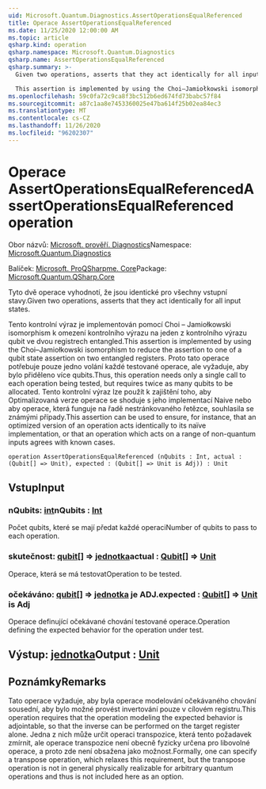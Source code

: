 ```yaml
---
uid: Microsoft.Quantum.Diagnostics.AssertOperationsEqualReferenced
title: Operace AssertOperationsEqualReferenced
ms.date: 11/25/2020 12:00:00 AM
ms.topic: article
qsharp.kind: operation
qsharp.namespace: Microsoft.Quantum.Diagnostics
qsharp.name: AssertOperationsEqualReferenced
qsharp.summary: >-
  Given two operations, asserts that they act identically for all input states.

  This assertion is implemented by using the Choi–Jamiołkowski isomorphism to reduce the assertion to one of a qubit state assertion on two entangled registers. Thus, this operation needs only a single call to each operation being tested, but requires twice as many qubits to be allocated. This assertion can be used to ensure, for instance, that an optimized version of an operation acts identically to its naïve implementation, or that an operation which acts on a range of non-quantum inputs agrees with known cases.
ms.openlocfilehash: 59c0fa72c9ca8f3bc512b6ed674fd73babc57f84
ms.sourcegitcommit: a87c1aa8e7453360025e47ba614f25b02ea84ec3
ms.translationtype: MT
ms.contentlocale: cs-CZ
ms.lasthandoff: 11/26/2020
ms.locfileid: "96202307"
---
```

# <a name="assertoperationsequalreferenced-operation"></a><span data-ttu-id="c45c4-102">Operace AssertOperationsEqualReferenced</span><span class="sxs-lookup"><span data-stu-id="c45c4-102">AssertOperationsEqualReferenced operation</span></span>

<span data-ttu-id="c45c4-103">Obor názvů: [Microsoft. prověří. Diagnostics](xref:Microsoft.Quantum.Diagnostics)</span><span class="sxs-lookup"><span data-stu-id="c45c4-103">Namespace: [Microsoft.Quantum.Diagnostics](xref:Microsoft.Quantum.Diagnostics)</span></span>

<span data-ttu-id="c45c4-104">Balíček: [Microsoft. ProQSharpme. Core](https://nuget.org/packages/Microsoft.Quantum.QSharp.Core)</span><span class="sxs-lookup"><span data-stu-id="c45c4-104">Package: [Microsoft.Quantum.QSharp.Core](https://nuget.org/packages/Microsoft.Quantum.QSharp.Core)</span></span>


<span data-ttu-id="c45c4-105">Tyto dvě operace vyhodnotí, že jsou identické pro všechny vstupní stavy.</span><span class="sxs-lookup"><span data-stu-id="c45c4-105">Given two operations, asserts that they act identically for all input states.</span></span>

<span data-ttu-id="c45c4-106">Tento kontrolní výraz je implementován pomocí Choi – Jamiołkowski isomorphism k omezení kontrolního výrazu na jeden z kontrolního výrazu qubit ve dvou registrech entangled.</span><span class="sxs-lookup"><span data-stu-id="c45c4-106">This assertion is implemented by using the Choi–Jamiołkowski isomorphism to reduce the assertion to one of a qubit state assertion on two entangled registers.</span></span>
<span data-ttu-id="c45c4-107">Proto tato operace potřebuje pouze jedno volání každé testované operace, ale vyžaduje, aby bylo přiděleno více qubits.</span><span class="sxs-lookup"><span data-stu-id="c45c4-107">Thus, this operation needs only a single call to each operation being tested, but requires twice as many qubits to be allocated.</span></span>
<span data-ttu-id="c45c4-108">Tento kontrolní výraz lze použít k zajištění toho, aby Optimalizovaná verze operace se shoduje s jeho implementací Naive nebo aby operace, která funguje na řadě nestránkovaného řetězce, souhlasila se známými případy.</span><span class="sxs-lookup"><span data-stu-id="c45c4-108">This assertion can be used to ensure, for instance, that an optimized version of an operation acts identically to its naïve implementation, or that an operation which acts on a range of non-quantum inputs agrees with known cases.</span></span>

```qsharp
operation AssertOperationsEqualReferenced (nQubits : Int, actual : (Qubit[] => Unit), expected : (Qubit[] => Unit is Adj)) : Unit
```


## <a name="input"></a><span data-ttu-id="c45c4-109">Vstup</span><span class="sxs-lookup"><span data-stu-id="c45c4-109">Input</span></span>

### <a name="nqubits--int"></a><span data-ttu-id="c45c4-110">nQubits: [int](xref:microsoft.quantum.lang-ref.int)</span><span class="sxs-lookup"><span data-stu-id="c45c4-110">nQubits : [Int](xref:microsoft.quantum.lang-ref.int)</span></span>

<span data-ttu-id="c45c4-111">Počet qubits, které se mají předat každé operaci</span><span class="sxs-lookup"><span data-stu-id="c45c4-111">Number of qubits to pass to each operation.</span></span>


### <a name="actual--qubit--unit"></a><span data-ttu-id="c45c4-112">skutečnost: [qubit](xref:microsoft.quantum.lang-ref.qubit)[] => [jednotka](xref:microsoft.quantum.lang-ref.unit)</span><span class="sxs-lookup"><span data-stu-id="c45c4-112">actual : [Qubit](xref:microsoft.quantum.lang-ref.qubit)[] => [Unit](xref:microsoft.quantum.lang-ref.unit)</span></span> 

<span data-ttu-id="c45c4-113">Operace, která se má testovat</span><span class="sxs-lookup"><span data-stu-id="c45c4-113">Operation to be tested.</span></span>


### <a name="expected--qubit--unit--is-adj"></a><span data-ttu-id="c45c4-114">očekáváno: [qubit](xref:microsoft.quantum.lang-ref.qubit)[] => [jednotka](xref:microsoft.quantum.lang-ref.unit)  je ADJ.</span><span class="sxs-lookup"><span data-stu-id="c45c4-114">expected : [Qubit](xref:microsoft.quantum.lang-ref.qubit)[] => [Unit](xref:microsoft.quantum.lang-ref.unit)  is Adj</span></span>

<span data-ttu-id="c45c4-115">Operace definující očekávané chování testované operace.</span><span class="sxs-lookup"><span data-stu-id="c45c4-115">Operation defining the expected behavior for the operation under test.</span></span>



## <a name="output--unit"></a><span data-ttu-id="c45c4-116">Výstup: [jednotka](xref:microsoft.quantum.lang-ref.unit)</span><span class="sxs-lookup"><span data-stu-id="c45c4-116">Output : [Unit](xref:microsoft.quantum.lang-ref.unit)</span></span>



## <a name="remarks"></a><span data-ttu-id="c45c4-117">Poznámky</span><span class="sxs-lookup"><span data-stu-id="c45c4-117">Remarks</span></span>

<span data-ttu-id="c45c4-118">Tato operace vyžaduje, aby byla operace modelování očekávaného chování sousední, aby bylo možné provést invertování pouze v cílovém registru.</span><span class="sxs-lookup"><span data-stu-id="c45c4-118">This operation requires that the operation modeling the expected behavior is adjointable, so that the inverse can be performed on the target register alone.</span></span>
<span data-ttu-id="c45c4-119">Jedna z nich může určit operaci transpozice, která tento požadavek zmírnit, ale operace transpozice není obecně fyzicky určena pro libovolné operace, a proto zde není obsažena jako možnost.</span><span class="sxs-lookup"><span data-stu-id="c45c4-119">Formally, one can specify a transpose operation, which relaxes this requirement, but the transpose operation is not in general physically realizable for arbitrary quantum operations and thus is not included here as an option.</span></span>